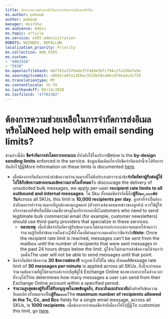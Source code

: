 ```yaml
---
title: ต้องการความช่วยเหลือในการจำกัดการส่งอีเมลหรือไม่
ms.author: pebaum
author: pebaum
manager: mnirkhe
ms.audience: Admin
ms.topic: article
ms.service: o365-administration
ROBOTS: NOINDEX, NOFOLLOW
localization_priority: Priority
ms.collection: Adm_O365
ms.custom:
- "9002938"
- "5630"
ms.openlocfilehash: 66ff82afd7b44ef5fd4943bfc794c2fa35bbfa9e
ms.sourcegitcommit: c6692ce0fa1358ec3529e59ca0ecdfdea4cdc759
ms.translationtype: MT
ms.contentlocale: th-TH
ms.lasthandoff: 09/14/2020
ms.locfileid: "47702382"
---
```

# <a name="need-help-with-email-sending-limits"></a><span data-ttu-id="d9d47-102">ต้องการความช่วยเหลือในการจำกัดการส่งอีเมลหรือไม่</span><span class="sxs-lookup"><span data-stu-id="d9d47-102">Need help with email sending limits?</span></span>

<span data-ttu-id="d9d47-103">ด้านล่างนี้คือ **ขีดจำกัดการส่งโดยการออกแบบ** ที่บังคับใช้ในบริการ</span><span class="sxs-lookup"><span data-stu-id="d9d47-103">Below is the **by-design sending limits** enforced in the service.</span></span> <span data-ttu-id="d9d47-104">ข้อมูลเพิ่มเติมเกี่ยวกับขีดจำกัดเหล่านี้จะได้รับการบันทึกไว้[ที่นี่](https://docs.microsoft.com/office365/servicedescriptions/exchange-online-service-description/exchange-online-limits#receiving-and-sending-limits)</span><span class="sxs-lookup"><span data-stu-id="d9d47-104">More information on these limits is documented [here](https://docs.microsoft.com/office365/servicedescriptions/exchange-online-service-description/exchange-online-limits#receiving-and-sending-limits).</span></span>

- <span data-ttu-id="d9d47-105">เมื่อต้องการกีดกันการนำส่งข้อความจำนวนมากที่ไม่พึงประสงค์เราจะนำข้อ**จำกัดอัตราผู้รับต่อผู้ใช้ไปใช้กับข้อความขาออกและข้อความภายในทั้งหมด**</span><span class="sxs-lookup"><span data-stu-id="d9d47-105">To discourage the delivery of unsolicited bulk messages, we apply per-user **recipient rate limits to all outbound and internal messages**.</span></span> <span data-ttu-id="d9d47-106">ใน Sku ทั้งหมดขีดจำกัดนี้คือ**ผู้รับ๑๐,๐๐๐ต่อวัน**</span><span class="sxs-lookup"><span data-stu-id="d9d47-106">Across all SKUs, this limit is **10,000 recipients per day**.</span></span>  <span data-ttu-id="d9d47-107">ลูกค้าที่จำเป็นต้องส่งอีเมลการค้าจำนวนมากที่ถูกต้องตามกฎหมาย (ตัวอย่างเช่นจดหมายข่าวของลูกค้า) ควรใช้ผู้ให้บริการของบริษัทอื่นที่มีความเชี่ยวชาญในบริการเหล่านี้</span><span class="sxs-lookup"><span data-stu-id="d9d47-107">Customers who need to send legitimate bulk commercial email (for example, customer newsletters) should use third-party providers that specialize in these services.</span></span>
    - <span data-ttu-id="d9d47-108">**หมายเหตุ**: เมื่อถึงขีดจำกัดอัตราผู้รับข้อความจะไม่สามารถส่งจากกล่องจดหมายได้จนกว่าจำนวนผู้รับที่ส่งข้อความในช่วง24ชั่วโมงที่ผ่านมาจะลดลงต่ำกว่าขีดจำกัด</span><span class="sxs-lookup"><span data-stu-id="d9d47-108">**Note**: Once the recipient rate limit is reached, messages can't be sent from the mailbox until the number of recipients that were sent messages in the past 24 hours drops below the limit.</span></span> <span data-ttu-id="d9d47-109">ผู้ใช้จะไม่สามารถส่งข้อความได้จนกว่าจุดนั้น</span><span class="sxs-lookup"><span data-stu-id="d9d47-109">The user will not be able to send messages until that point.</span></span>
- <span data-ttu-id="d9d47-110">ขีดจำกัดอัตราข้อความ **30 ข้อความต่อนาที** จะถูกนำไปใช้ใน sku ทั้งหมด</span><span class="sxs-lookup"><span data-stu-id="d9d47-110">Message rate limit of **30 messages per minute** is applied across all SKUs.</span></span> <span data-ttu-id="d9d47-111">สิ่งนี้จะกำหนดจำนวนข้อความที่ผู้ใช้สามารถส่งจากบัญชีผู้ใช้ Exchange Online ของพวกเขาภายในช่วงเวลาที่ระบุได้</span><span class="sxs-lookup"><span data-stu-id="d9d47-111">This determines how many messages a user can send from their Exchange Online account within a specified period.</span></span>
- <span data-ttu-id="d9d47-112">**จำนวนสูงสุดของผู้รับที่ได้รับอนุญาตในเขตข้อมูลถึง, สำเนาถึงและสำเนาลับ**ถึงสำหรับข้อความอีเมลเดียวทั้งหมดจะเป็น**ผู้รับ๑๐๐๐**</span><span class="sxs-lookup"><span data-stu-id="d9d47-112">The **maximum number of recipients allowed in the To, Cc, and Bcc** fields for a single email message, across all SKUs, is **1000 recipients**.</span></span> <span data-ttu-id="d9d47-113">เมื่อต้องการกำหนดขีดจำกัดนี้เองให้ไป[ที่นี่](https://techcommunity.microsoft.com/t5/exchange-team-blog/customizable-recipient-limits-in-office-365/ba-p/1183228)</span><span class="sxs-lookup"><span data-stu-id="d9d47-113">To customize this limit, go [here](https://techcommunity.microsoft.com/t5/exchange-team-blog/customizable-recipient-limits-in-office-365/ba-p/1183228).</span></span>
